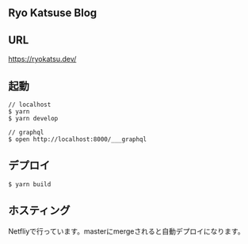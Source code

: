 ## Ryo Katsuse Blog

## URL
https://ryokatsu.dev/

## 起動

```
// localhost
$ yarn
$ yarn develop

// graphql
$ open http://localhost:8000/___graphql
```

## デプロイ
```
$ yarn build
```

## ホスティング

Netfliyで行っています。masterにmergeされると自動デプロイになります。


